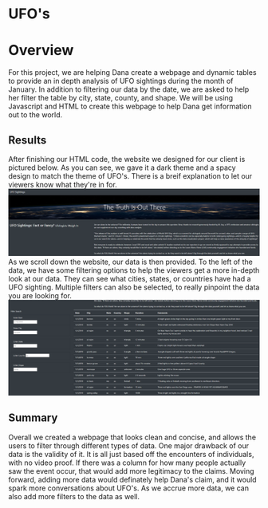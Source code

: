 # UFO's

# Overview
For this project, we are helping Dana create a webpage and dynamic tables to provide an in depth analysis of UFO sightings during the month of January. In addition to filtering our data by the date, we are asked to help her filter the table by city, state, county, and shape. We will be using Javascript and HTML to create this webpage to help Dana get information out to the world. 
## Results 
After finishing our HTML code, the website we designed for our client is pictured below. As you can see, we gave it a dark theme and a spacy design to match the theme of UFO's. There is a breif explanation to let our viewers know what they're in for.
![Header](https://github.com/yamyams97/UFO/blob/main/Header.png)
As we scroll down the website, our data is then provided. To the left of the data, we have some filtering options to help the viewers get a more in-depth look at our data. They can see what cities, states, or countries have had a UFO sighting. Multiple filters can also be selected, to really pinpoint the data you are looking for. 
![data](https://github.com/yamyams97/UFO/blob/main/table.png)
## Summary 
Overall we created a webpage that looks clean and concise, and allows the users to filter through different types of data. One major drawback of our data is the validity of it. It is all just based off the encounters of individuals, with no video proof. If there was a column for how many people actually saw the event occur, that would add more legitimacy to the claims. Moving forward, adding more data would definately help Dana's claim, and it would spark more conversations about UFO's. As we accrue more data, we can also add more filters to the data as well. 

